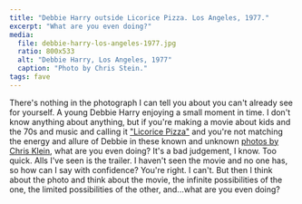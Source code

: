 ```yaml
---
title: "Debbie Harry outside Licorice Pizza. Los Angeles, 1977."
excerpt: "What are you even doing?"
media:
  file: debbie-harry-los-angeles-1977.jpg
  ratio: 800x533
  alt: "Debbie Harry, Los Angeles, 1977"
  caption: "Photo by Chris Stein."
tags: fave
---
```

There's nothing in the photograph I can tell you about you can't already see for yourself. A young Debbie Harry enjoying a small moment in time. I don't know anything about anything, but if you're making a movie about kids and the 70s and music and calling it ["Licorice Pizza"](https://www.youtube.com/watch?v=ofnXPwUPENo) and you're not matching the energy and allure of Debbie in these known and unknown [photos by Chris Klein](https://www.vogue.co.uk/gallery/debbie-harry-unseen-pictures), what are you even doing? It's a bad judgement, I know. Too quick. Alls I've seen is the trailer. I haven't seen the movie and no one has, so how can I say with confidence? You're right. I can't. But then I think about the photo and think about the movie, the infinite possibilities of the one, the limited possibilities of the other, and...what are you even doing?
